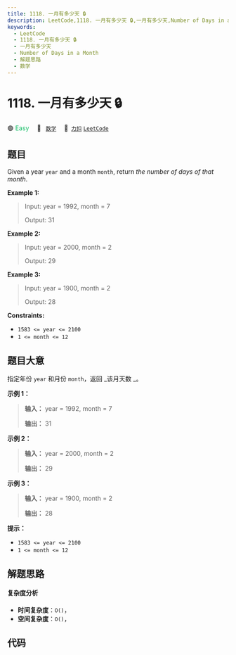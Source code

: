 ```yaml
---
title: 1118. 一月有多少天 🔒
description: LeetCode,1118. 一月有多少天 🔒,一月有多少天,Number of Days in a Month,解题思路,数学
keywords:
  - LeetCode
  - 1118. 一月有多少天 🔒
  - 一月有多少天
  - Number of Days in a Month
  - 解题思路
  - 数学
---
```


# 1118. 一月有多少天 🔒

🟢 <font color=#15bd66>Easy</font>&emsp; 🔖&ensp; [`数学`](/tag/math.md)&emsp; 🔗&ensp;[`力扣`](https://leetcode.cn/problems/number-of-days-in-a-month) [`LeetCode`](https://leetcode.com/problems/number-of-days-in-a-month)

## 题目

Given a year `year` and a month `month`, return _the number of days of that
month_.



**Example 1:**

> Input: year = 1992, month = 7
> 
> Output: 31

**Example 2:**

> Input: year = 2000, month = 2
> 
> Output: 29

**Example 3:**

> Input: year = 1900, month = 2
> 
> Output: 28

**Constraints:**

  * `1583 <= year <= 2100`
  * `1 <= month <= 12`


## 题目大意

指定年份 `year` 和月份 `month`，返回 _该月天数  _。



**示例 1：**

> 
> 
> 
> 
> 
> **输入：** year = 1992, month = 7
> 
> **输出：** 31
> 
> 

**示例 2：**

> 
> 
> 
> 
> 
> **输入：** year = 2000, month = 2
> 
> **输出：** 29
> 
> 

**示例 3：**

> 
> 
> 
> 
> 
> **输入：** year = 1900, month = 2
> 
> **输出：** 28
> 
> 



**提示：**

  * `1583 <= year <= 2100`
  * `1 <= month <= 12`


## 解题思路

#### 复杂度分析

- **时间复杂度**：`O()`，
- **空间复杂度**：`O()`，

## 代码

```javascript

```